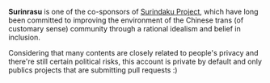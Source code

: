 **Surinrasu** is one of the co-sponsors of [Surindaku Project](https://twitter.com/Surindaku), which have long been committed to improving the environment of the Chinese trans (of customary sense) community through a rational idealism and belief in inclusion.

Considering that many contents are closely related to people's privacy and there're still certain political risks, this account is private by default and only publics projects that are submitting pull requests :)
